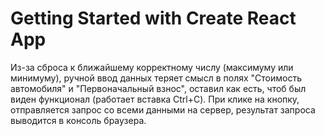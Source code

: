 # Getting Started with Create React App

Из-за сброса к ближайшему корректному числу (максимуму или минимуму), 
ручной ввод данных теряет смысл в полях "Стоимость автомобиля" и "Первоначальный взнос", 
оставил как есть, чтоб был виден функционал (работает вставка Ctrl+C). 
При клике на кнопку, отправляется запрос со всеми данными на сервер, результат запроса выводится в консоль браузера.

